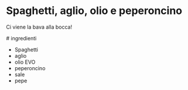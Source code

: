 # Spaghetti, aglio, olio e peperoncino 

Ci viene la bava alla bocca!

\# ingredienti 

* Spaghetti
* aglio 
* olio EVO
* peperoncino 
* sale
* pepe 
